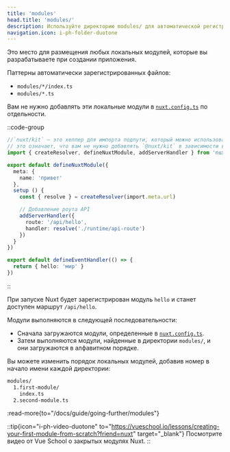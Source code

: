 ```yaml
---
title: 'modules'
head.title: 'modules/'
description: Используйте директорию modules/ для автоматической регистрации локальных модулей в вашем приложении.
navigation.icon: i-ph-folder-duotone
---
```


Это место для размещения любых локальных модулей, которые вы разрабатываете при создании приложения.

Паттерны автоматически зарегистрированных файлов:
- `modules/*/index.ts`
- `modules/*.ts`

Вам не нужно добавлять эти локальные модули в [`nuxt.config.ts`](/docs/guide/directory-structure/nuxt-config) по отдельности.

::code-group

```ts twoslash [modules/hello/index.ts]
//`nuxt/kit` — это хелпер для импорта подпути, который можно использовать при определении локальных модулей
// это означает, что вам не нужно добавлять `@nuxt/kit` в зависимости вашего проекта
import { createResolver, defineNuxtModule, addServerHandler } from 'nuxt/kit'

export default defineNuxtModule({
  meta: {
    name: 'привет'
  },
  setup () {
    const { resolve } = createResolver(import.meta.url)

    // Добавление роута API
    addServerHandler({
      route: '/api/hello',
      handler: resolve('./runtime/api-route')
    })
  }
})
```

```ts twoslash [modules/hello/runtime/api-route.ts]
export default defineEventHandler(() => {
  return { hello: 'мир' }
})
```

::

При запуске Nuxt будет зарегистрирован модуль `hello` и станет доступен маршрут `/api/hello`.

Модули выполняются в следующей последовательности:
- Сначала загружаются модули, определенные в [`nuxt.config.ts`](/docs/api/nuxt-config#modules-1).
- Затем выполняются модули, найденные в директории `modules/`, и они загружаются в алфавитном порядке.

Вы можете изменить порядок локальных модулей, добавив номер в начало имени каждой директории:

```bash [Структура директории]
modules/
  1.first-module/
    index.ts
  2.second-module.ts
```

:read-more{to="/docs/guide/going-further/modules"}

::tip{icon="i-ph-video-duotone" to="https://vueschool.io/lessons/creating-your-first-module-from-scratch?friend=nuxt" target="_blank"}
Посмотрите видео от Vue School о закрытых модулях Nuxt.
::
